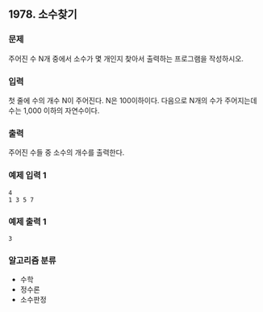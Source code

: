 ## 1978. 소수찾기

### 문제
주어진 수 N개 중에서 소수가 몇 개인지 찾아서 출력하는 프로그램을 작성하시오.

### 입력
첫 줄에 수의 개수 N이 주어진다. N은 100이하이다. 다음으로 N개의 수가 주어지는데 수는 1,000 이하의 자연수이다.

### 출력
주어진 수들 중 소수의 개수를 출력한다.


### 예제 입력 1
```
4
1 3 5 7
```

### 예제 출력 1
``` 
3
```


### 알고리즘 분류
* 수학
* 정수론
* 소수판정
  
#

